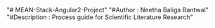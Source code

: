 "# MEAN-Stack-Angular2-Project" 
"#Author : Neetha Baliga Bantwal"
"#Description : Process guide for Scientific Literature Research"